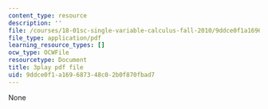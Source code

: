 ```yaml
---
content_type: resource
description: ''
file: /courses/18-01sc-single-variable-calculus-fall-2010/9ddce0f1a169687348c02b0f870fbad7_hjZhPczMkL4.pdf
file_type: application/pdf
learning_resource_types: []
ocw_type: OCWFile
resourcetype: Document
title: 3play pdf file
uid: 9ddce0f1-a169-6873-48c0-2b0f870fbad7
---
```

None

